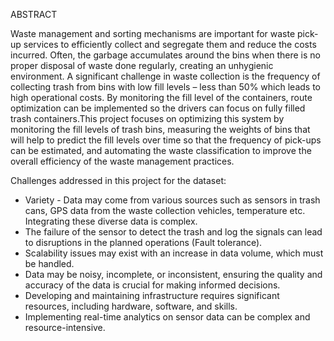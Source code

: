 ABSTRACT

Waste management and sorting mechanisms are important for waste pick-up services to efficiently collect and segregate them and reduce the costs incurred. Often, the garbage accumulates around the bins when there is no proper disposal of waste done regularly, creating an unhygienic environment. A significant challenge in waste collection is the frequency of collecting trash from bins with low fill levels – less than 50% which leads to high operational costs. By monitoring the fill level of the containers, route optimization can be implemented so the drivers can focus on fully filled trash containers.This project focuses on optimizing this system by monitoring the fill levels of trash bins, measuring the weights of bins that will help to predict the fill levels over time so that the frequency of pick-ups can be estimated, and automating the waste classification to improve the overall efficiency of the waste management
practices.

Challenges addressed in this project for the dataset:

- Variety - Data may come from various sources such as sensors in trash cans, GPS data from the waste collection vehicles, temperature etc. Integrating these diverse data is complex.
- The failure of the sensor to detect the trash and log the signals can lead to disruptions in the planned operations (Fault tolerance).
- Scalability issues may exist with an increase in data volume, which must be handled.
- Data may be noisy, incomplete, or inconsistent, ensuring the quality and accuracy of the data is crucial for making informed decisions.
- Developing and maintaining infrastructure requires significant resources, including hardware, software, and skills.
- Implementing real-time analytics on sensor data can be complex and resource-intensive.
